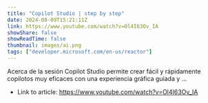 ```yaml
---
title: "Copilot Studio | step by step"
date: 2024-08-09T15:21:11Z
link: https://www.youtube.com/watch?v=Ol4I63Ov_IA
showShare: false
showReadTime: false
thumbnail: images/ai.png
tags: ["developer.microsoft.com/en-us/reactor"]
---
```

Acerca de la sesión Copilot Studio permite crear fácil y rápidamente copilotos muy eficaces con una experiencia gráfica guiada y ...

- Link to article: https://www.youtube.com/watch?v=Ol4I63Ov_IA